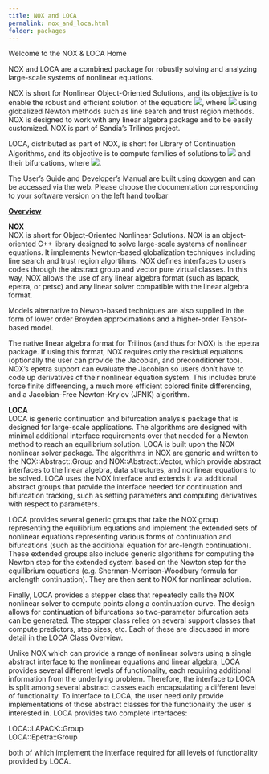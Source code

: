 ```yaml
---
title: NOX and LOCA
permalink: nox_and_loca.html
folder: packages
---
```


Welcome to the NOX & LOCA Home

NOX and LOCA are a combined package for robustly solving and analyzing large-scale systems of nonlinear equations.

NOX is short for Nonlinear Object-Oriented Solutions, and its objective is to enable the robust and efficient solution of the equation: ![](http://trilinos.sandia.gov/packages/nox/index01.png), where ![](http://trilinos.sandia.gov/packages/nox/index02.png) using globalized Newton methods such as line search and trust region methods. NOX is designed to work with any linear algebra package and to be easily customized. NOX is part of Sandia’s Trilinos project.

LOCA, distributed as part of NOX, is short for Library of Continuation Algorithms, and its objective is to compute families of solutions to ![](http://trilinos.sandia.gov/packages/nox/index03.png) and their bifurcations, where ![](http://trilinos.sandia.gov/packages/nox/index04.png).

The User’s Guide and Developer’s Manual are built using doxygen and can be accessed via the web. Please choose the documentation corresponding to your software version on the left hand toolbar

<span style="text-decoration: underline;">**Overview**</span>

**NOX**  
NOX is short for Object-Oriented Nonlinear Solutions. NOX is an object-oriented C++ library designed to solve large-scale systems of nonlinear equations. It implements Newton-based globalization techniques including line search and trust region algortihms. NOX defines interfaces to users codes through the abstract group and vector pure virtual classes. In this way, NOX allows the use of any linear algebra format (such as lapack, epetra, or petsc) and any linear solver compatible with the linear algebra format.

Models alternative to Newon-based techniques are also supplied in the form of lower order Broyden approximations and a higher-order Tensor-based model.

The native linear algebra format for Trilinos (and thus for NOX) is the epetra package. If using this format, NOX requires only the residual equaitons (optionally the user can provide the Jacobian, and preconditioner too). NOX’s epetra support can evaluate the Jacobian so users don’t have to code up derivatives of their nonlinear equation system. This includes brute force finite differencing, a much more efficient colored finite differencing, and a Jacobian-Free Newton-Krylov (JFNK) algorithm.

**LOCA**  
LOCA is generic continuation and bifurcation analysis package that is designed for large-scale applications. The algorithms are designed with minimal additional interface requirements over that needed for a Newton method to reach an equilibrium solution. LOCA is built upon the NOX nonlinear solver package. The algorithms in NOX are generic and written to the NOX::Abstract::Group and NOX::Abstract::Vector, which provide abstract interfaces to the linear algebra, data structures, and nonlinear equations to be solved. LOCA uses the NOX interface and extends it via additional abstract groups that provide the interface needed for continuation and bifurcation tracking, such as setting parameters and computing derivatives with respect to parameters.

LOCA provides several generic groups that take the NOX group representing the equilibrium equations and implement the extended sets of nonlinear equations representing various forms of continuation and bifurcations (such as the additional equation for arc-length continuation). These extended groups also include generic algorithms for computing the Newton step for the extended system based on the Newton step for the equilibrium equations (e.g. Sherman-Morrison-Woodbury formula for arclength continuation). They are then sent to NOX for nonlinear solution.

Finally, LOCA provides a stepper class that repeatedly calls the NOX nonlinear solver to compute points along a continuation curve. The design allows for continuation of bifurcations so two-parameter bifurcation sets can be generated. The stepper class relies on several support classes that compute predictors, step sizes, etc. Each of these are discussed in more detail in the LOCA Class Overview.

Unlike NOX which can provide a range of nonlinear solvers using a single abstract interface to the nonlinear equations and linear algebra, LOCA provides several different levels of functionality, each requiring additional information from the underlying problem. Therefore, the interface to LOCA is split among several abstract classes each encapsulating a different level of functionality. To interface to LOCA, the user need only provide implementations of those abstract classes for the functionality the user is interested in. LOCA provides two complete interfaces:

LOCA::LAPACK::Group  
LOCA::Epetra::Group    

both of which implement the interface required for all levels of functionality provided by LOCA.